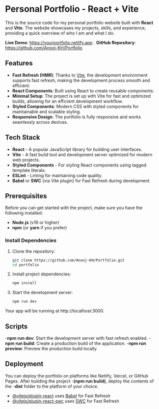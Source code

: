 # Personal Portfolio - React + Vite

This is the source code for my personal portfolio website built with **React** and **Vite**. The website showcases my projects, skills, and experience, providing a quick overview of who I am and what I do.

**Live Demo**: https://yourportfolio.netlify.app .
**GitHub Repository**: https://github.com/Anooj-KH/Portfolio

## Features

- **Fast Refresh (HMR)**: Thanks to [Vite](https://vitejs.dev/), the development environment supports fast refresh, making the development process smooth and efficient.
- **React Components**: Built using React to create reusable components.
- **Minimal Setup**: The project is set up with Vite for fast and optimized builds, allowing for an efficient development workflow.
- **Styled Components**: Modern CSS with styled components for maintainable and scalable styling.
- **Responsive Design**: The portfolio is fully responsive and works seamlessly across devices.

## Tech Stack

- **React** - A popular JavaScript library for building user interfaces.
- **Vite** - A fast build tool and development server optimized for modern web projects.
- **Styled Components** - For styling React components using tagged template literals.
- **ESLint** - Linting for maintaining code quality.
- **Babel** or **SWC** (via Vite plugin) for Fast Refresh during development.

## Prerequisites

Before you can get started with the project, make sure you have the following installed:

- **Node.js** (v16 or higher)
- **npm** (or **yarn** if you prefer)

### Install Dependencies

1. Clone the repository:

   ```bash
   git clone https://github.com/Anooj-KH/Portfolio.git
   cd portfolio

2. Install project dependencies:   

   ```bash
   npm install

3. Start the development server:

   ```bash
   npm run dev

Your app will be running at http://localhost:3000.

## Scripts

-**npm run dev**: Start the development server with fast refresh enabled.
-**npm run build**: Create a production build of the application.
-**npm run preview**: Preview the production build locally.

## Deployment

You can deploy the portfolio on platforms like Netlify, Vercel, or GitHub Pages. After building the project -**(npm run build)**, deploy the contents of the -**dist** folder to the platform of your choice.

- [@vitejs/plugin-react](https://github.com/vitejs/vite-plugin-react/blob/main/packages/plugin-react/README.md) uses [Babel](https://babeljs.io/) for Fast Refresh
- [@vitejs/plugin-react-swc](https://github.com/vitejs/vite-plugin-react-swc) uses [SWC](https://swc.rs/) for Fast Refresh
